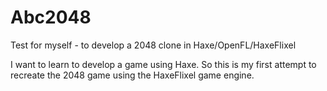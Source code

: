 Abc2048
=======

Test for myself - to develop a 2048 clone in Haxe/OpenFL/HaxeFlixel

I want to learn to develop a game using Haxe. So this is my first attempt to recreate the 2048 game using the HaxeFlixel game engine.
